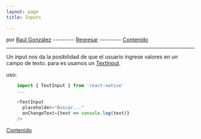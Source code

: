 ```yaml
---
layout: page
title: Inputs
 
---
```


por [Raúl González](https://twitter.com/soyraulgonzalez)  ---------   [Regresar](/modulo-dos.html) ---------   [Contenido](/contenido.html)

---

Un input nos da la posibilidad de que el usuario ingrese valores en un campo de texto. para es usamos un [TextInput](https://reactnative.dev/docs/textinput).

uso:

```js
    import { TextInput } from 'react-native'
    ...

    <TextInput
      placeholder="Buscar..."
      onChangeText={text => console.log(text)}
    />
```
[Contenido](/contenido.html)